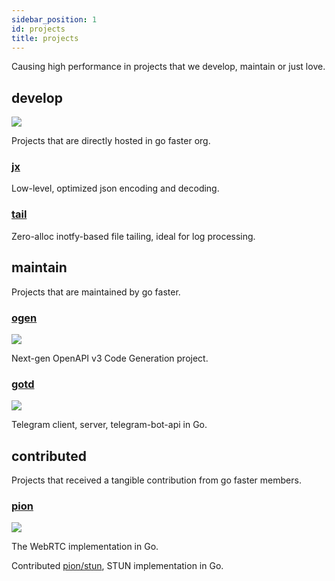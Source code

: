 ```yaml
---
sidebar_position: 1
id: projects
title: projects
---
```


Causing high performance in projects that we develop, maintain or just love.

## develop

![](https://avatars.githubusercontent.com/u/93744681?s=80&v=4)

Projects that are directly hosted in go faster org.

### [jx](https://github.com/go-faster/jx)
Low-level, optimized json encoding and decoding.
### [tail](https://github.com/go-faster/tail)
Zero-alloc inotfy-based file tailing, ideal for log processing.

## maintain

Projects that are maintained by go faster.

### [ogen](https://github.com/ogen-go/ogen)

![](https://avatars.githubusercontent.com/u/85122432?s=80&v=4)

Next-gen OpenAPI v3 Code Generation project.

### [gotd](https://github.com/gotd/td)

![](https://avatars.githubusercontent.com/u/75253497?s=80&v=4)

Telegram client, server, telegram-bot-api in Go.

## contributed

Projects that received a tangible contribution from go faster members.

### [pion](https://github.com/orgs/pion)

![](https://avatars.githubusercontent.com/u/38192892?s=80&v=4)

The WebRTC implementation in Go.

Contributed [pion/stun](https://github.com/pion/stun), STUN implementation in Go.
